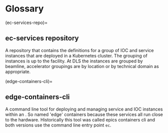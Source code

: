 
# Glossary

(ec-services-repo)=
## ec-services repository

A repository that contains the definitions for a group of IOC and service instances that are deployed in a Kubernetes cluster. The grouping of instances is up to the facility. At DLS the instances are grouped by beamline, accelerator groupings are by location or by technical domain as appropriate.

(edge-containers-cli)=
## edge-containers-cli

A command line tool for deploying and managing service and IOC instances within an [](ec-services-repo). So named 'edge' containers because these services all run close to the hardware. Historically this tool was called epics containers cli and both versions use the command line entry point ``ec``.
